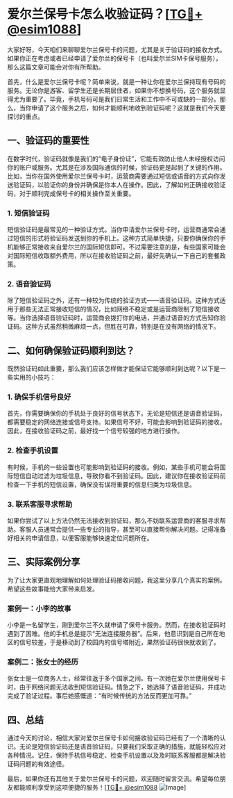 # 爱尔兰保号卡怎么收验证码？[[TG💪+ @esim1088](https://t.me/s/esim1088)]

大家好呀，今天咱们来聊聊爱尔兰保号卡的问题，尤其是关于验证码的接收方式。如果你正在考虑或者已经申请了爱尔兰的保号卡（也叫爱尔兰SIM卡保号服务），那么这篇文章可能会对你有所帮助。

首先，什么是爱尔兰保号卡呢？简单来说，就是一种让你在爱尔兰保持现有号码的服务。无论你是游客、留学生还是长期居住者，如果你不想换号码，这个服务就显得尤为重要了。毕竟，手机号码可是我们日常生活和工作中不可或缺的一部分。那么，当你申请了这个服务之后，如何才能顺利地收到验证码呢？这就是我们今天要探讨的重点。

## 一、验证码的重要性

在数字时代，验证码就像是我们的“电子身份证”，它能有效防止他人未经授权访问你的账户或服务。尤其是在涉及国际通信的时候，验证码更是起到了关键的作用。比如，当你在国外使用爱尔兰保号卡时，运营商需要通过短信或语音的方式向你发送验证码，以验证你的身份并确保是你本人在操作。因此，了解如何正确接收验证码，对于顺利完成保号卡的相关操作至关重要。

### 1. 短信验证码
短信验证码是最常见的一种验证方式。当你申请爱尔兰保号卡时，运营商通常会通过短信的形式将验证码发送到你的手机上。这种方式简单快捷，只要你确保你的手机能够正常接收来自爱尔兰的国际短信即可。不过需要注意的是，有些国家可能会对国际短信收取额外费用，所以在接收验证码之前，最好先确认一下自己的套餐政策。

### 2. 语音验证码
除了短信验证码之外，还有一种较为传统的验证方式——语音验证码。这种方式适用于那些无法正常接收短信的情况，比如网络不稳定或是运营商限制了短信接收等。当你选择语音验证码时，运营商会拨打你的电话，并通过语音的方式告知你验证码。这种方式虽然稍微麻烦一点，但胜在可靠，特别是在没有网络的情况下。

## 二、如何确保验证码顺利到达？

既然验证码如此重要，那么我们应该怎样做才能保证它能够顺利到达呢？以下是一些实用的小技巧：

### 1. 确保手机信号良好
首先，你需要确保你的手机处于良好的信号状态下。无论是短信还是语音验证码，都需要稳定的网络连接或信号支持。如果信号不好，可能会影响到验证码的接收。因此，在接收验证码之前，最好找一个信号较强的地方进行操作。

### 2. 检查手机设置
有时候，手机的一些设置也可能影响到验证码的接收。例如，某些手机可能会将国际短信自动过滤为垃圾信息，导致你看不到验证码。因此，建议你在接收验证码前检查一下手机的短信设置，确保没有误将重要的信息归类为垃圾信息。

### 3. 联系客服寻求帮助
如果你尝试了以上方法仍然无法接收到验证码，那么不妨联系运营商的客服寻求帮助。客服人员通常会提供一些专业的指导，甚至可以直接帮你解决问题。记得准备好相关的申请信息，以便客服能够快速定位问题所在。

## 三、实际案例分享

为了让大家更直观地理解如何处理验证码接收问题，我这里分享几个真实的案例。希望这些故事能给大家带来启发。

### 案例一：小李的故事
小李是一名留学生，刚到爱尔兰不久就申请了保号卡服务。然而，在接收验证码时遇到了困难。他的手机总是提示“无法连接服务器”。后来，他意识到是自己所在地区的信号较差，于是移动到了校园内的信号塔附近，果然验证码很快就收到了。

### 案例二：张女士的经历
张女士是一位商务人士，经常往返于多个国家之间。有一次她在爱尔兰使用保号卡时，由于网络问题无法收到短信验证码。情急之下，她选择了语音验证码，并成功完成了验证过程。事后她感慨道：“有时候传统的方法反而更加可靠。”

## 四、总结

通过今天的讨论，相信大家对爱尔兰保号卡如何接收验证码已经有了一个清晰的认识。无论是短信验证码还是语音验证码，只要我们采取正确的措施，就能轻松应对各种情况。记住，保持手机信号稳定、检查手机设置以及及时联系客服都是解决验证码问题的有效途径。

最后，如果你还有其他关于爱尔兰保号卡的问题，欢迎随时留言交流。希望每位朋友都能顺利享受到这项便捷的服务！[[TG💪+ @esim1088](https://t.me/s/esim1088) ![Image](https://i.postimg.cc/4NQfJmqS/Snipaste-2025-05-13-00-14-12.png)]